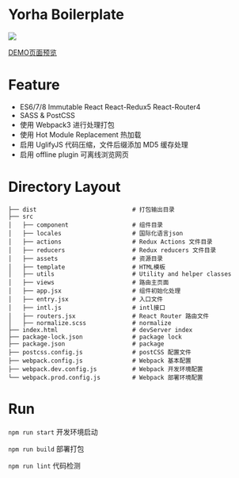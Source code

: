# Yorha Boilerplate

![](https://i.loli.net/2017/08/19/5997220b136c7.png) 

[DEMO页面预览](https://sakuyakun.github.io/Yorha-Boilerplate/)

# Feature
- ES6/7/8 Immutable React React-Redux5 React-Router4
- SASS & PostCSS
- 使用 Webpack3 进行处理打包
- 使用 Hot Module Replacement 热加载
- 启用 UglifyJS 代码压缩，文件后缀添加 MD5 缓存处理
- 启用 offline plugin 可离线浏览网页

# Directory Layout
```
├── dist                           # 打包输出目录
├── src
│   ├── component                  # 组件目录
│   ├── locales                    # 国际化语言json
│   ├── actions                    # Redux Actions 文件目录
│   ├── reducers                   # Redux reducers 文件目录
│   ├── assets                     # 资源目录
│   ├── template                   # HTML模板
│   ├── utils                      # Utility and helper classes
│   ├── views                      # 路由主页面
│   ├── app.jsx                    # 组件初始化处理
│   ├── entry.jsx                  # 入口文件
│   ├── intl.js                    # intl接口
│   ├── routers.jsx                # React Router 路由文件
│   ├── normalize.scss             # normalize
├── index.html                     # devServer index
├── package-lock.json              # package lock
├── package.json                   # package
├── postcss.config.js              # postCSS 配置文件
├── webpack.config.js              # Webpack 基本配置
├── webpack.dev.config.js          # Webpack 开发环境配置
└── webpack.prod.config.js         # Webpack 部署环境配置
```

# Run
`npm run start` 开发环境启动

`npm run build` 部署打包

`npm run lint` 代码检测
